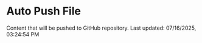 # Auto Push File

Content that will be pushed to GitHub repository.
Last updated: 07/16/2025, 03:24:54 PM
